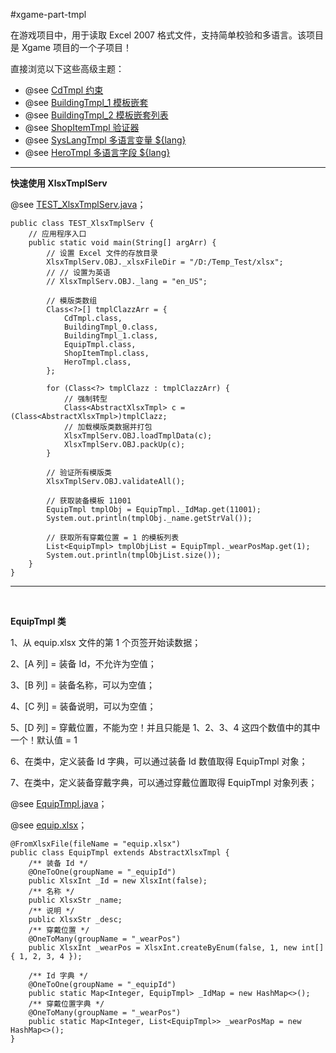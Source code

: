 #xgame-part-tmpl

在游戏项目中，用于读取 Excel 2007 格式文件，支持简单校验和多语言。该项目是 Xgame 项目的一个子项目！

直接浏览以下这些高级主题：

* @see [CdTmpl 约束](./src/test/java/com/game/part/tmpl/CdTmpl.java)
* @see [BuildingTmpl_1 模板嵌套](./src/test/java/com/game/part/tmpl/BuildingTmpl_0.java)
* @see [BuildingTmpl_2 模板嵌套列表](./src/test/java/com/game/part/tmpl/BuildingTmpl_1.java)
* @see [ShopItemTmpl 验证器](./src/test/java/com/game/part/tmpl/ShopItemTmpl.java)
* @see [SysLangTmpl 多语言变量 ${lang}](./src/test/java/com/game/part/tmpl/SysLangTmpl.java)
* @see [HeroTmpl 多语言字段 ${lang}](./src/test/java/com/game/part/tmpl/HeroTmpl.java)

----

**快速使用 XlsxTmplServ**

@see [TEST_XlsxTmplServ.java](./src/test/java/com/game/part/tmpl/TEST_XlsxTmplServ.java)；

```
public class TEST_XlsxTmplServ {
    // 应用程序入口
    public static void main(String[] argArr) {
        // 设置 Excel 文件的存放目录
        XlsxTmplServ.OBJ._xlsxFileDir = "/D:/Temp_Test/xlsx";
        // // 设置为英语
        // XlsxTmplServ.OBJ._lang = "en_US";
        
        // 模版类数组
        Class<?>[] tmplClazzArr = {
            CdTmpl.class,
            BuildingTmpl_0.class,
            BuildingTmpl_1.class,
            EquipTmpl.class,
            ShopItemTmpl.class,
            HeroTmpl.class,
        };
        
        for (Class<?> tmplClazz : tmplClazzArr) {
            // 强制转型
            Class<AbstractXlsxTmpl> c = (Class<AbstractXlsxTmpl>)tmplClazz;
            // 加载模版类数据并打包
            XlsxTmplServ.OBJ.loadTmplData(c);
            XlsxTmplServ.OBJ.packUp(c);
        }
        
        // 验证所有模版类
        XlsxTmplServ.OBJ.validateAll();
        
        // 获取装备模板 11001
        EquipTmpl tmplObj = EquipTmpl._IdMap.get(11001);
        System.out.println(tmplObj._name.getStrVal());

        // 获取所有穿戴位置 = 1 的模板列表
        List<EquipTmpl> tmplObjList = EquipTmpl._wearPosMap.get(1);
        System.out.println(tmplObjList.size());
    }
}
```

----

<br />

**EquipTmpl 类**

1、从 equip.xlsx 文件的第 1 个页签开始读数据；

2、\[A 列\] = 装备 Id，不允许为空值；

3、\[B 列\] = 装备名称，可以为空值；

4、\[C 列\] = 装备说明，可以为空值；

5、\[D 列\] = 穿戴位置，不能为空！并且只能是 1、2、3、4 这四个数值中的其中一个！默认值 = 1

6、在类中，定义装备 Id 字典，可以通过装备 Id 数值取得 EquipTmpl 对象；

7、在类中，定义装备穿戴字典，可以通过穿戴位置取得 EquipTmpl 对象列表；

@see [EquipTmpl.java](./src/test/java/com/game/part/tmpl/EquipTmpl.java)；

@see [equip.xlsx](./src/test/resources/xlsx/val/equip.xlsx)；

```
@FromXlsxFile(fileName = "equip.xlsx")
public class EquipTmpl extends AbstractXlsxTmpl {
    /** 装备 Id */
    @OneToOne(groupName = "_equipId")
    public XlsxInt _Id = new XlsxInt(false);
    /** 名称 */
    public XlsxStr _name;
    /** 说明 */
    public XlsxStr _desc;
    /** 穿戴位置 */
    @OneToMany(groupName = "_wearPos")
    public XlsxInt _wearPos = XlsxInt.createByEnum(false, 1, new int[] { 1, 2, 3, 4 });

    /** Id 字典 */
    @OneToOne(groupName = "_equipId")
    public static Map<Integer, EquipTmpl> _IdMap = new HashMap<>();
    /** 穿戴位置字典 */
    @OneToMany(groupName = "_wearPos")
    public static Map<Integer, List<EquipTmpl>> _wearPosMap = new HashMap<>();
}
```


